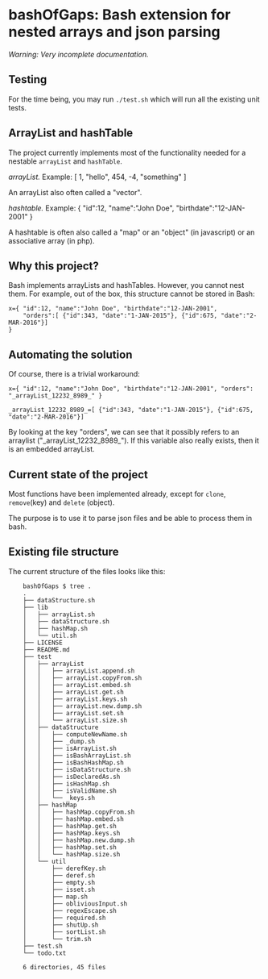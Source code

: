 # bashOfGaps: Bash extension for nested arrays and json parsing

_Warning: Very incomplete documentation._

## Testing

For the time being, you may run `./test.sh` which will run all the existing unit tests.

## ArrayList and hashTable

The project currently implements most of the functionality needed for a nestable `arrayList` and `hashTable`.

*arrayList.* Example: [ 1, "hello", 454, -4, "something" ]

An arrayList also often called a "vector".

*hashtable.* Example: { "id":12, "name":"John Doe", "birthdate":"12-JAN-2001" }

A hashtable is often also called a "map" or an "object" (in javascript) or an associative array (in php).

## Why this project?

Bash implements arrayLists and hashTables. However, you cannot nest them. For example, out of the box, this structure cannot be stored in Bash:

	x={ "id":12, "name":"John Doe", "birthdate":"12-JAN-2001", 
		"orders":[ {"id":343, "date":"1-JAN-2015"}, {"id":675, "date":"2-MAR-2016"}] 
	}

## Automating the solution

Of course, there is a trivial workaround:

	x={ "id":12, "name":"John Doe", "birthdate":"12-JAN-2001", "orders": "_arrayList_12232_8989_" }

	_arrayList_12232_8989_=[ {"id":343, "date":"1-JAN-2015"}, {"id":675, "date":"2-MAR-2016"}]


By looking at the key "orders", we can see that it possibly refers to an arraylist ("\_arrayList\_12232\_8989\_"). If this variable also really exists, then it is an embedded arrayList.

## Current state of the project

Most functions have been implemented already, except for `clone`, `remove`(key) and `delete` (object).

The purpose is to use it to parse json files and be able to process them in bash.

## Existing file structure

The current structure of the files looks like this:

```
	bashOfGaps $ tree .
	.
	├── dataStructure.sh
	├── lib
	│   ├── arrayList.sh
	│   ├── dataStructure.sh
	│   ├── hashMap.sh
	│   └── util.sh
	├── LICENSE
	├── README.md
	├── test
	│   ├── arrayList
	│   │   ├── arrayList.append.sh
	│   │   ├── arrayList.copyFrom.sh
	│   │   ├── arrayList.embed.sh
	│   │   ├── arrayList.get.sh
	│   │   ├── arrayList.keys.sh
	│   │   ├── arrayList.new.dump.sh
	│   │   ├── arrayList.set.sh
	│   │   └── arrayList.size.sh
	│   ├── dataStructure
	│   │   ├── computeNewName.sh
	│   │   ├── _dump.sh
	│   │   ├── isArrayList.sh
	│   │   ├── isBashArrayList.sh
	│   │   ├── isBashHashMap.sh
	│   │   ├── isDataStructure.sh
	│   │   ├── isDeclaredAs.sh
	│   │   ├── isHashMap.sh
	│   │   ├── isValidName.sh
	│   │   └── _keys.sh
	│   ├── hashMap
	│   │   ├── hashMap.copyFrom.sh
	│   │   ├── hashMap.embed.sh
	│   │   ├── hashMap.get.sh
	│   │   ├── hashMap.keys.sh
	│   │   ├── hashMap.new.dump.sh
	│   │   ├── hashMap.set.sh
	│   │   └── hashMap.size.sh
	│   └── util
	│       ├── derefKey.sh
	│       ├── deref.sh
	│       ├── empty.sh
	│       ├── isset.sh
	│       ├── map.sh
	│       ├── obliviousInput.sh
	│       ├── regexEscape.sh
	│       ├── required.sh
	│       ├── shutUp.sh
	│       ├── sortList.sh
	│       └── trim.sh
	├── test.sh
	└── todo.txt

	6 directories, 45 files
```

